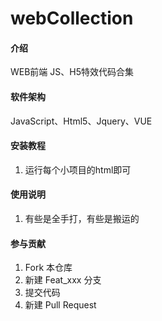 # webCollection

#### 介绍
WEB前端 JS、H5特效代码合集

#### 软件架构
JavaScript、Html5、Jquery、VUE


#### 安装教程

1.  运行每个小项目的html即可

#### 使用说明

1.  有些是全手打，有些是搬运的

#### 参与贡献

1.  Fork 本仓库
2.  新建 Feat_xxx 分支
3.  提交代码
4.  新建 Pull Request

